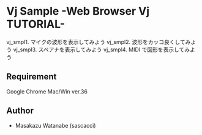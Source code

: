# Vj Sample -Web Browser Vj TUTORIAL- 

  vj_smpl1. マイクの波形を表示してみよう
  vj_smpl2. 波形をカッコ良くしてみよう
  vj_smpl3. スペアナを表示してみよう
  vj_smpl4. MIDI で図形を表示してみよう

## Requirement

  Google Chrome Mac/Win ver.36

## Author

  - Masakazu Watanabe (sascacci)